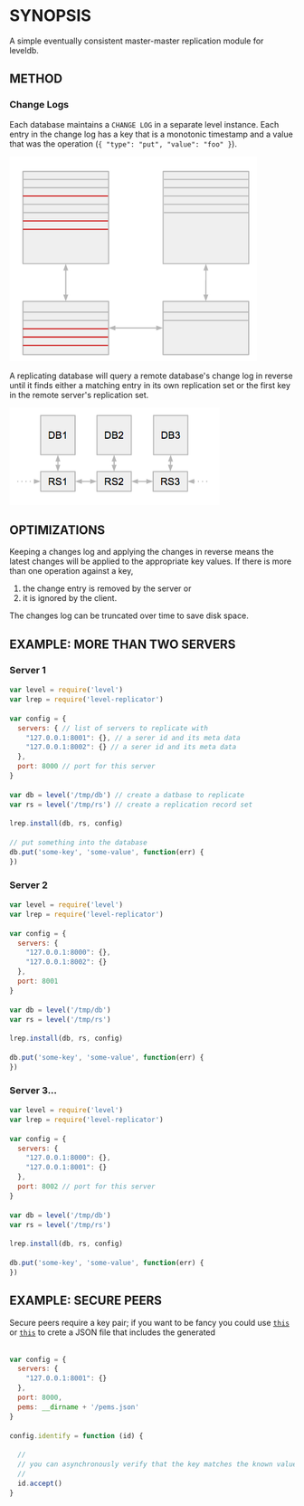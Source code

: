 # SYNOPSIS
A simple eventually consistent master-master replication module 
for leveldb.

## METHOD
### Change Logs
Each database maintains a `CHANGE LOG` in a separate level instance. 
Each entry in the change log has a key that is a monotonic timestamp
and a value that was the operation (`{ "type": "put", "value": "foo" }`).

![img](/closeup.png)

A replicating database will query a remote database's change log in reverse 
until it finds either a matching entry in its own replication set or the 
first key in the remote server's replication set.

![img](/faraway.png)

## OPTIMIZATIONS
Keeping a changes log and applying the changes in reverse means the latest
changes will be applied to the appropriate key values. If there is more than
one operation against a key,

  1. the change entry is removed by the server or 
  2. it is ignored by the client.

The changes log can be truncated over time to save disk space.

## EXAMPLE: MORE THAN TWO SERVERS

### Server 1
```js
var level = require('level')
var lrep = require('level-replicator')

var config = {
  servers: { // list of servers to replicate with
    "127.0.0.1:8001": {}, // a serer id and its meta data
    "127.0.0.1:8002": {} // a serer id and its meta data
  },
  port: 8000 // port for this server
}

var db = level('/tmp/db') // create a datbase to replicate
var rs = level('/tmp/rs') // create a replication record set

lrep.install(db, rs, config)

// put something into the database
db.put('some-key', 'some-value', function(err) {
})
```

### Server 2

```js
var level = require('level')
var lrep = require('level-replicator')

var config = {
  servers: {
    "127.0.0.1:8000": {},
    "127.0.0.1:8002": {}
  },
  port: 8001
}

var db = level('/tmp/db')
var rs = level('/tmp/rs')

lrep.install(db, rs, config)

db.put('some-key', 'some-value', function(err) {
})
```

### Server 3...

```js
var level = require('level')
var lrep = require('level-replicator')

var config = {
  servers: { 
    "127.0.0.1:8000": {},
    "127.0.0.1:8001": {} 
  },
  port: 8002 // port for this server
}

var db = level('/tmp/db')
var rs = level('/tmp/rs')

lrep.install(db, rs, config)

db.put('some-key', 'some-value', function(err) {
})
```


## EXAMPLE: SECURE PEERS
Secure peers require a key pair; if you want to be fancy you could use 
[`this`][0] or [`this`][1] to crete a JSON file that includes the generated 

```js

var config = {
  servers: {
    "127.0.0.1:8001": {} 
  },
  port: 8000,
  pems: __dirname + '/pems.json'
}

config.identify = function (id) {

  //
  // you can asynchronously verify that the key matches the known value here
  //
  id.accept()
}
```

[0]:https://github.com/hij1nx/selfsigned
[1]:https://github.com/substack/rsa-json
